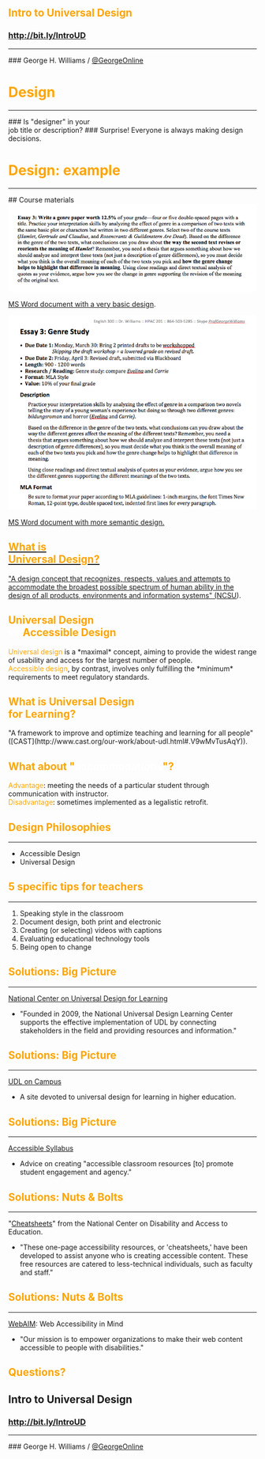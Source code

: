 ## <span style="color: orange;">Intro to Universal Design</span>
### http://bit.ly/IntroUD
<hr />
### George H. Williams / <a href="http://twitter.com/GeorgeOnline">@GeorgeOnline</a>



# <span style="color: orange;">Design</span>
<hr />
### Is "designer" in your<br /> job title or description? <!-- .element: class="fragment" data-fragment-index="0" -->
### Surprise! Everyone is always making design decisions.  <!-- .element: class="fragment" data-fragment-index="1" -->



# <span style="color: orange;">Design: example</span>
<hr />
## Course materials




<img src="20150410-emory-accessiblefuture-presentation-01.png" alt="Screenshot of an assignment handout with a very basic, perhaps not very easy to read layout." />
<p><a href="20150410-emory-accessiblefuture-worddoc1.doc">MS Word document with a very basic design</a>.</p>



<img src="20150410-emory-accessiblefuture-presentation-02.png" alt="Screenshot of an assignment handout with a very basic, perhaps not very easy to read layout."  />
<p><a href="20150410-emory-accessiblefuture-worddoc2.doc">MS Word document with more semantic design.</p>



## <div style="color: orange; text-align: left;">What is<br /> Universal Design?</div>

<div style="text-align: left;">"A design concept that recognizes, respects, values and attempts to accommodate the broadest possible spectrum of human ability in the design of all products, environments and information systems" (<a href="https://www.ncsu.edu/project/design-projects/sites/cud/content/UD_intro.html">NCSU</a>).</div>



## <div style="color: orange; text-align: left;">Universal Design<br /> <span style="text-transform: lowercase; color: white;">vs</span> Accessible Design</div>

<div style="text-align: left;"><span style="color: orange;">Universal design</span> is a *maximal* concept, aiming to provide the widest range of usability and access for the largest number of people.</div>  <!-- .element: class="fragment" data-fragment-index="1" -->
<div style="text-align: left;"><span style="color: orange;">Accessible design</span>, by contrast, involves only fulfilling the *minimum* requirements to meet regulatory standards.</div>  <!-- .element: class="fragment" data-fragment-index="2" -->



## <div style="color: orange; text-align: left">What is Universal Design<br /> for Learning?</div>

<div style="text-align: left;">"A framework to improve and optimize teaching and learning for all people" ([CAST](http://www.cast.org/our-work/about-udl.html#.V9wMvTusAqY)).</div> <!-- .element: class="fragment" data-fragment-index="1" -->



## <div style="color: orange; text-align: left">What about "<span style="color: white;">accommodations</span>"?</div>
<div style="text-align: left"><span style="color: orange;">Advantage</span>: meeting the needs of a particular student through communication with instructor.</div>  <!-- .element: class="fragment" data-fragment-index="1" -->
<div style="text-align: left"><span style="color: orange;">Disadvantage</span>: sometimes implemented as a legalistic retrofit.</div>  <!-- .element: class="fragment" data-fragment-index="2" -->



## <span style="color: orange;">Design Philosophies</span>
<hr />

* Accessible Design  <!-- .element: class="fragment" data-fragment-index="1" -->
* Universal Design  <!-- .element: class="fragment" data-fragment-index="2" -->



## <span style="color: orange;">5 specific tips for teachers</span>
<hr />

1. Speaking style in the classroom  <!-- .element: class="fragment" data-fragment-index="1" -->
2. Document design, both print and electronic  <!-- .element: class="fragment" data-fragment-index="2" -->
3. Creating (or selecting) videos with captions  <!-- .element: class="fragment" data-fragment-index="3" -->
4. Evaluating educational technology tools  <!-- .element: class="fragment" data-fragment-index="4" -->
5. Being open to change  <!-- .element: class="fragment" data-fragment-index="5" -->



## <span style="color: orange;">Solutions: Big Picture</span>
<hr />
<div style="text-align: left;"><a href="http://www.udlcenter.org">National Center on Universal Design for Learning</a></div>

* "Founded in 2009, the National Universal Design Learning Center supports the effective implementation of UDL by connecting stakeholders in the field and providing resources and information." 



## <span style="color: orange;">Solutions: Big Picture</span>
<hr />
<div style="text-align: left;"><a href="http://udloncampus.cast.org">UDL on Campus</a></div>

* A site devoted to universal design for learning in higher education.



## <span style="color: orange;">Solutions: Big Picture</span>
<hr />
<div style="text-align: left;"><a href="https://accessiblesyllabus.tulane.edu">Accessible Syllabus</a></div>

* Advice on creating "accessible classroom resources [to] promote student engagement and agency."



## <span style="color: orange;">Solutions: Nuts & Bolts</span>
<hr />

<div style="text-align: left;">"<a href="http://ncdae.org/resources/cheatsheets/">Cheatsheets</a>" from the National Center on Disability and Access to Education.</div>

* "These one-page accessibility resources, or 'cheatsheets,' have been developed to assist anyone who is creating accessible content. These free resources are catered to less-technical individuals, such as faculty and staff."



## <span style="color: orange;">Solutions: Nuts & Bolts</span>
<hr />

<div style="text-align: left;"><a href="http://webaim.org">WebAIM</a>: Web Accessibility in Mind</div>

* "Our mission is to empower organizations to make their web content accessible to people with disabilities."



## <span style="color: orange;">Questions?</span>
## Intro to Universal Design
### http://bit.ly/IntroUD
<hr />
### George H. Williams / <a href="http://twitter.com/GeorgeOnline">@GeorgeOnline</a>